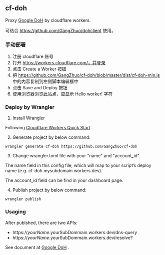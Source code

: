 ## cf-doh

Proxy [Google DoH](https://developers.google.com/speed/public-dns/docs/doh) by cloudflare workers.

可结合 https://github.com/GangZhuo/dohclient 使用。 

### 手动部署

1. 注册 cloudflare 账号
2. 打开 https://workers.cloudflare.com/，并登录
3. 点击 Create a Worker 按钮
4. 把 https://github.com/GangZhuo/cf-doh/blob/master/dist/cf-doh-min.js 中的内容复制到左侧脚本编辑框中
5. 点击 Save and Deploy 按钮
6. 使用浏览器浏览此站点，应显示 Hello worker! 字符

### Deploy by Wrangler

1. Install Wrangler

Following [Cloudflare Workers Quick Start](https://developers.cloudflare.com/workers/quickstart/) .

2. Generate project by below command:

```
wrangler generate cf-doh https://github.com/GangZhuo/cf-doh
```

3. Change wrangler.toml file with your "name" and "account_id".

The name field in this config file, which will map to your script’s deploy name 
(e.g. cf-doh.mysubdomain.workers.dev).

The account_id field can be find in your dashboard page.

4. Publish project by below command:

```
wrangler publish
```

### Usaging

After publshed, there are two APIs:

* https://$yourName.$yourSubDommain.workers.dev/dns-query
* https://$yourName.$yourSubDommain.workers.dev/resolve?

See document at [Google DoH](https://developers.google.com/speed/public-dns/docs/doh) .

